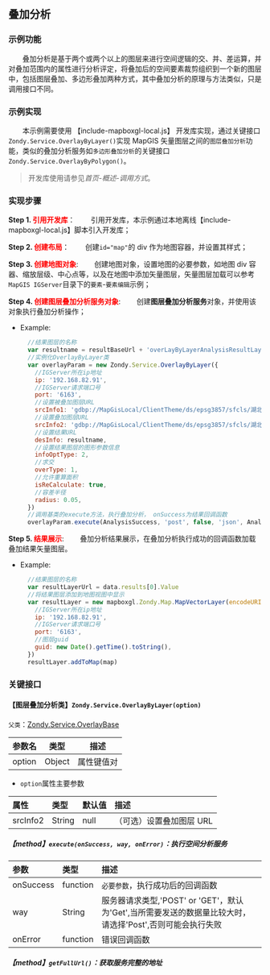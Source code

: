 ## 叠加分析

### 示例功能

&ensp;&ensp;&ensp;&ensp;叠加分析是基于两个或两个以上的图层来进行空间逻辑的交、并、差运算，并对叠加范围内的属性进行分析评定，将叠加后的空间要素裁剪组织到一个新的图层中，包括图层叠加、多边形叠加两种方式，其中叠加分析的原理与方法类似，只是调用接口不同。

### 示例实现

&ensp;&ensp;&ensp;&ensp;本示例需要使用 【include-mapboxgl-local.js】 开发库实现，通过关键接口`Zondy.Service.OverlayByLayer()`实现 MapGIS 矢量图层之间的`图层叠加分析`功能，类似的叠加分析服务如`多边形叠加分析`的关键接口`Zondy.Service.OverlayByPolygon()`。

> 开发库使用请参见*首页-概述-调用方式*。

### 实现步骤

**Step 1. <font color=red>引用开发库</font>**：
&ensp;&ensp;&ensp;&ensp;引用开发库，本示例通过本地离线【include-mapboxgl-local.js】脚本引入开发库；

**Step 2. <font color=red>创建布局</font>**：
&ensp;&ensp;&ensp;&ensp;创建`id="map"`的 div 作为地图容器，并设置其样式；

**Step 3. <font color=red>创建地图对象</font>**:
&ensp;&ensp;&ensp;&ensp;创建地图对象，设置地图的必要参数，如地图 div 容器、缩放层级、中心点等，以及在地图中添加矢量图层，矢量图层加载可以参考`MapGIS IGServer`目录下的`要素`-`要素编辑`示例；

**Step 4. <font color=red>创建图层叠加分析服务对象</font>**:
&ensp;&ensp;&ensp;&ensp;创建**图层叠加分析服务**对象，并使用该对象执行叠加分析操作；

- Example:
  ```javascript
    //结果图层的名称
    var resultname = resultBaseUrl + 'overLayByLayerAnalysisResultLayer' + getCurentTime()
    //实例化OverlayByLayer类
    var overlayParam = new Zondy.Service.OverlayByLayer({
      //IGServer所在ip地址
      ip: '192.168.82.91',
      //IGServer请求端口号
      port: '6163',
      //设置被叠加图层URL
      srcInfo1: 'gdbp://MapGisLocal/ClientTheme/ds/epsg3857/sfcls/湖北省行政区1_1',
      //设置叠加图层URL
      srcInfo2: 'gdbp://MapGisLocal/ClientTheme/ds/epsg3857/sfcls/湖北省湖泊1_1',
      //设置结果URL
      desInfo: resultname,
      //设置结果图层的图形参数信息
      infoOptType: 2,
      //求交
      overType: 1,
      //允许重算面积
      isReCalculate: true,
      //容差半径
      radius: 0.05,
    })
    //调用基类的execute方法，执行叠加分析， onSuccess为结果回调函数
    overlayParam.execute(AnalysisSuccess, 'post', false, 'json', AnalysisError)
  ```

**Step 5. <font color=red>结果展示</font>**:
&ensp;&ensp;&ensp;&ensp;叠加分析结果展示，在叠加分析执行成功的回调函数加载叠加结果矢量图层。

- Example:
  ```javascript
    //结果图层的名称
    var resultLayerUrl = data.results[0].Value
    //将结果图层添加到地图视图中显示
    var resultLayer = new mapboxgl.Zondy.Map.MapVectorLayer(encodeURIComponent(resultBaseUrl + resultLayerUrl), {
      //IGServer所在ip地址
      ip: '192.168.82.91',
      //IGServer请求端口号
      port: '6163',
      //图层guid
      guid: new Date().getTime().toString(),
    })
    resultLayer.addToMap(map)
  ```

### 关键接口

#### 【图层叠加分析类】`Zondy.Service.OverlayByLayer(option)`

`父类`：<a target="_blank" href="http://192.168.82.91:8086/docs/mapboxgl/Zondy.Service.OverlayBase.html">Zondy.Service.OverlayBase</a>

| 参数名 | 类型   | 描述       |
| ------ | ------ | ---------- |
| option | Object | 属性键值对 |

- `option`属性主要参数

| 属性     | 类型   | 默认值 | 描述                     |
| :------- | :----- | :----- | :----------------------- |
| srcInfo2 | String | null   | （可选）设置叠加图层 URL |

##### 【method】`execute(onSuccess, way, onError)`：执行空间分析服务

| 参数      | 类型     | 描述                                                                                                      |
| :-------- | :------- | :-------------------------------------------------------------------------------------------------------- |
| onSuccess | function | `必要参数`，执行成功后的回调函数                                                                          |
| way       | String   | 服务器请求类型,'POST' or 'GET'，默认为'Get',当所需要发送的数据量比较大时，请选择'Post',否则可能会执行失败 |
| onError   | function | 错误回调函数                                                                                              |

##### 【method】`getFullUrl()`：获取服务完整的地址
